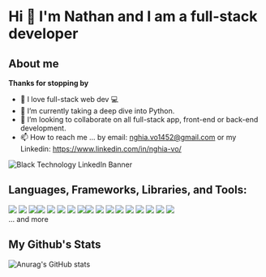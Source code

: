 # Hi 👋 I'm Nathan and I am a full-stack developer
## About me
**Thanks for stopping by**

- 💙 I love full-stack web dev 💻
- 🌱 I’m currently taking a deep dive into Python.
- 💞️ I’m looking to collaborate on all full-stack app, front-end or back-end development.
- 📫 How to reach me ... by email: nghia.vo1452@gmail.com or my Linkedin: https://www.linkedin.com/in/nghia-vo/

![Black Technology LinkedIn Banner](https://user-images.githubusercontent.com/114704720/212812961-c244a5d0-148c-4f3d-98dd-da2ed1987ede.png)

## Languages, Frameworks, Libraries, and Tools:
<img src='https://img.shields.io/badge/JavaScript-323330?style=for-the-badge&logo=javascript&logoColor=F7DF1E' /> <img src='https://img.shields.io/badge/Python-14354C?style=for-the-badge&logo=python&logoColor=white' /> <img src='https://img.shields.io/badge/CSS-239120?&style=for-the-badge&logo=css3&logoColor=white' /><img src='https://img.shields.io/badge/Express.js-404D59?style=for-the-badge' /> <img src='https://img.shields.io/badge/React-20232A?style=for-the-badge&logo=react&logoColor=61DAFB' /> <img src='https://img.shields.io/badge/Tailwind_CSS-38B2AC?style=for-the-badge&logo=tailwind-css&logoColor=white' /> <img src='https://img.shields.io/badge/Django-092E20?style=for-the-badge&logo=django&logoColor=white' /> <img src='https://img.shields.io/badge/PostgreSQL-316192?style=for-the-badge&logo=postgresql&logoColor=white' /><img src='https://img.shields.io/badge/MongoDB-4EA94B?style=for-the-badge&logo=mongodb&logoColor=white' /> <img src='https://img.shields.io/badge/Heroku-430098?style=for-the-badge&logo=heroku&logoColor=white' /> <img src='https://img.shields.io/badge/mocha.js-323330?style=for-the-badge&logo=mocha&logoColor=Brown' /> <img src='https://img.shields.io/badge/Vercel-000000?style=for-the-badge&logo=vercel&logoColor=white' /> <img src='https://img.shields.io/badge/Visual_Studio_Code-0078D4?style=for-the-badge&logo=visual%20studio%20code&logoColor=white' /> <img src='https://img.shields.io/badge/Trello-0052CC?style=for-the-badge&logo=trello&logoColor=white' /> <img src='https://img.shields.io/badge/GIT-E44C30?style=for-the-badge&logo=git&logoColor=white' /> <img src='https://img.shields.io/badge/starship-DD0B78?style=for-the-badge&logo=starship&logoColor=white' /> <img src='https://img.shields.io/badge/Google_chrome-4285F4?style=for-the-badge&logo=Google-chrome&logoColor=white' />
<br/>
... and more

## My Github's Stats

![Anurag's GitHub stats](https://github-readme-stats.vercel.app/api?username=nghiavo24&theme=monokai&show_icons=true)

<!---
nghiavo24/nghiavo24 is a ✨ special ✨ repository because its `README.md` (this file) appears on your GitHub profile.
You can click the Preview link to take a look at your changes.
--->
